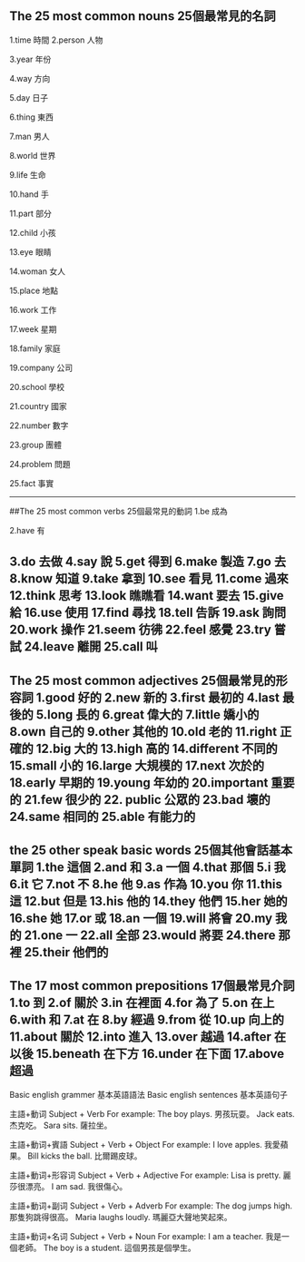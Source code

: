 ## The 25 most common nouns 25個最常見的名詞
  
1.time 時間 
  2.person 人物

  3.year 年份

4.way 方向

5.day 日子

6.thing 東西

7.man 男人

8.world 世界

9.life 生命

10.hand 手

11.part 部分

12.child 小孩

13.eye 眼睛

14.woman 女人

15.place 地點

16.work 工作

17.week 星期

18.family 家庭

19.company 公司

20.school 學校

21.country 國家

22.number 數字

23.group 團體

24.problem 問題

25.fact 事實

---------------------------------------------------------------------------------------------------------




##The 25 most common verbs 25個最常見的動詞
1.be 成為

2.have 有

3.do 去做
4.say 說
5.get 得到
6.make 製造
7.go 去
8.know 知道
9.take 拿到
10.see 看見
11.come 過來
12.think 思考
13.look 瞧瞧看
14.want 要去
15.give 給
16.use 使用
17.find 尋找
18.tell 告訴
19.ask 詢問
20.work 操作
21.seem 彷彿
22.feel 感覺
23.try 嘗試
24.leave 離開
25.call 叫
---------------------------------------------------------------------------------------------------------



The 25 most common adjectives 25個最常見的形容詞
1.good 好的
2.new 新的
3.first 最初的
4.last 最後的
5.long 長的
6.great 偉大的
7.little 嬌小的
8.own 自己的
9.other 其他的
10.old 老的
11.right 正確的
12.big 大的
13.high 高的
14.different 不同的
15.small 小的
16.large 大規模的
17.next 次於的
18.early 早期的
19.young 年幼的
20.important 重要的
21.few 很少的
22. public 公眾的
23.bad 壞的
24.same 相同的
25.able 有能力的
---------------------------------------------------------------------------------------------------------



the 25 other speak basic words 25個其他會話基本單詞
1.the 這個
2.and 和
3.a 一個
4.that 那個
5.i 我
6.it 它
7.not 不
8.he 他
9.as 作為
10.you 你
11.this 這
12.but 但是
13.his 他的
14.they 他們
15.her 她的
16.she 她
17.or 或
18.an 一個
19.will 將會
20.my 我的
21.one 一
22.all 全部
23.would 將要
24.there 那裡
25.their 他們的
---------------------------------------------------------------------------------------------------------



The 17 most common prepositions 17個最常見介詞
1.to 到
2.of 關於
3.in 在裡面
4.for 為了
5.on 在上
6.with 和
7.at 在
8.by 經過
9.from 從
10.up 向上的
11.about 關於
12.into 進入
13.over 越過
14.after 在以後
15.beneath 在下方
16.under 在下面
17.above 超過
---------------------------------------------------------------------------------------------------------



Basic english grammer 基本英語語法
Basic english sentences 基本英語句子 


主語+動词 Subject + Verb 
For example:
The boy plays. 男孩玩耍。
Jack eats. 杰克吃。
Sara sits. 薩拉坐。


主語+動词+賓語 Subject + Verb + Object 
For example:
I love apples. 我愛蘋果。
Bill kicks the ball. 比爾踢皮球。


主語+動词+形容词 Subject + Verb + Adjective 
For example:
Lisa is pretty. 麗莎很漂亮。
I am sad. 我很傷心。


主語+動词+副词 Subject + Verb + Adverb 
For example:
The dog jumps high. 那隻狗跳得很高。
Maria laughs loudly. 瑪麗亞大聲地笑起來。


主語+動词+名词 Subject + Verb + Noun
For example:
I am a teacher. 我是一個老師。
The boy is a student. 這個男孩是個學生。

